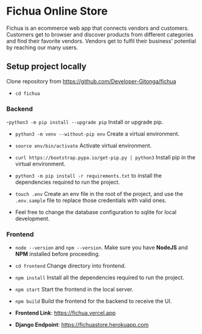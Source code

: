 # Fichua Online Store

Fichua is an ecommerce web app that connects vendors and customers. Customers get to browser and discover products from different categories and find their favorite vendors. Vendors get to fulfil their business' potential by reaching our many users.

## Setup project locally

Clone repository from https://github.com/Developer-Gitonga/fichua

- `cd fichua`

### Backend

-`python3 -m pip install --upgrade pip` Install or upgrade pip.

- `python3 -m venv --without-pip env` Create a virtual environment.

- `source env/bin/activate` Activate virtual environment.

- `curl https://bootstrap.pypa.io/get-pip.py | python3` Install pip in the virtual environment.

- `python3 -m pip install -r requirements.txt` to install the dependencies required to run the project.

- `touch .env` Create an env file in the root of the project, and use the `.env.sample` file to replace those credentials
  with valid ones.

- Feel free to change the database configuration to sqlite for local development.

### Frontend

- `node --version` and `npm --version`. Make sure you have **NodeJS** and **NPM** installed before proceeding.

- `cd frontend` Change directory into frontend.

- `npm install` Install all the dependencies required to run the project.

- `npm start` Start the frontend in the local server.

- `npm build` Build the frontend for the backend to receive the UI.

- **Frontend Link**: https://fichua.vercel.app
- **Django Endpoint**: https://fichuastore.herokuapp.com
